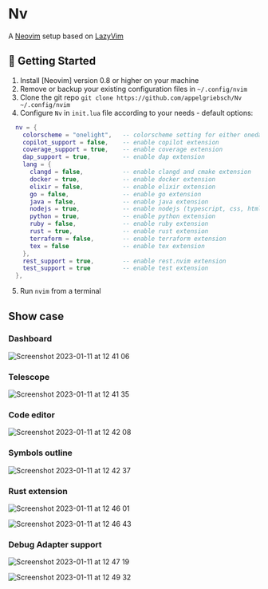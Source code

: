 # Nv

A [Neovim](https://neovim.io) setup based on [LazyVim](https://github.com/LazyVim/LazyVim)

## 🚀 Getting Started

1. Install [Neovim] version 0.8 or higher on your machine
2. Remove or backup your existing configuration files in `~/.config/nvim`
3. Clone the git repo `git clone https://github.com/appelgriebsch/Nv ~/.config/nvim`
4. Configure `Nv` in `init.lua` file according to your needs - default options:
```lua
  nv = {
    colorscheme = "onelight",   -- colorscheme setting for either onedark.nvim or github-theme
    copilot_support = false,    -- enable copilot extension
    coverage_support = true,    -- enable coverage extension
    dap_support = true,         -- enable dap extension
    lang = {
      clangd = false,           -- enable clangd and cmake extension
      docker = true,            -- enable docker extension
      elixir = false,           -- enable elixir extension
      go = false,               -- enable go extension
      java = false,             -- enable java extension
      nodejs = true,            -- enable nodejs (typescript, css, html, json) extension
      python = true,            -- enable python extension
      ruby = false,             -- enable ruby extension
      rust = true,              -- enable rust extension
      terraform = false,        -- enable terraform extension
      tex = false               -- enable tex extension
    },
    rest_support = true,        -- enable rest.nvim extension
    test_support = true         -- enable test extension
  },
```
5. Run `nvim` from a terminal

## Show case

### Dashboard

![Screenshot 2023-01-11 at 12 41 06](https://user-images.githubusercontent.com/6803419/211798031-c9e9a376-6f2b-4117-8b23-470a5fcd66b9.png)

### Telescope

![Screenshot 2023-01-11 at 12 41 35](https://user-images.githubusercontent.com/6803419/211798083-a506a3c5-3a25-4a44-b181-f01d1d78be10.png)

### Code editor

![Screenshot 2023-01-11 at 12 42 08](https://user-images.githubusercontent.com/6803419/211798196-98021cdd-1b65-4ad2-b309-d0026dc103ee.png)

### Symbols outline

![Screenshot 2023-01-11 at 12 42 37](https://user-images.githubusercontent.com/6803419/211798225-de622980-aa61-4d85-8028-f9867b1e6db1.png)

### Rust extension

![Screenshot 2023-01-11 at 12 46 01](https://user-images.githubusercontent.com/6803419/211798813-0226d579-b3dc-417f-b95c-076a877a002c.png)

![Screenshot 2023-01-11 at 12 46 43](https://user-images.githubusercontent.com/6803419/211798865-6e6b013b-41c2-4ddf-b791-2628a02149cc.png)

### Debug Adapter support

![Screenshot 2023-01-11 at 12 47 19](https://user-images.githubusercontent.com/6803419/211798911-2a49e27e-1363-4cab-9dcb-df366fb674b4.png)

![Screenshot 2023-01-11 at 12 49 32](https://user-images.githubusercontent.com/6803419/211799158-b276f1d4-3174-48e0-bea0-255e28773c83.png)
